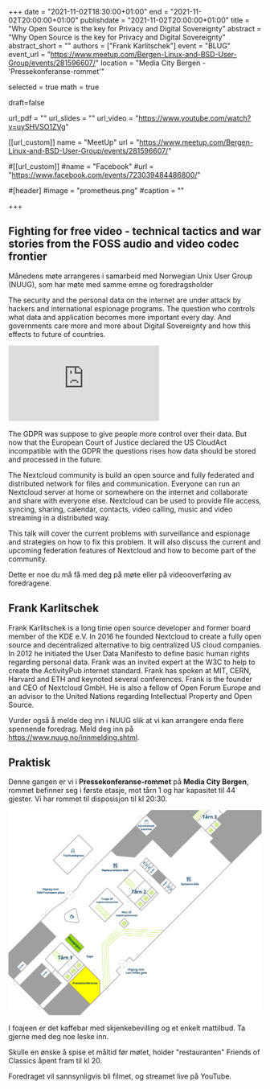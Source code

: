 +++
date = "2021-11-02T18:30:00+01:00"
end = "2021-11-02T20:00:00+01:00"
publishdate =  "2021-11-02T20:00:00+01:00"
title = "Why Open Source is the key for Privacy and Digital Sovereignty"
abstract = "Why Open Source is the key for Privacy and Digital Sovereignty"
abstract_short = ""
authors = ["Frank Karlitschek"]
event = "BLUG"
event_url = "https://www.meetup.com/Bergen-Linux-and-BSD-User-Group/events/281596607/"
location = "Media City Bergen - 'Pressekonferanse-rommet'"

selected = true
math = true

draft=false

url_pdf = ""
url_slides = ""
url_video = "https://www.youtube.com/watch?v=uySHVSO1ZVg"


[[url_custom]]
name = "MeetUp"
url = "https://www.meetup.com/Bergen-Linux-and-BSD-User-Group/events/281596607/"


#[[url_custom]]
#name = "Facebook"
#url = "https://www.facebook.com/events/723039484486800/"

#[header]
#image = "prometheus.png"
#caption = ""

+++

## Fighting for free video - technical tactics and war stories from the FOSS audio and video codec frontier

Månedens møte arrangeres i samarbeid med Norwegian Unix User Group (NUUG), som har møte med
samme emne og foredragsholder

The security and the personal data on the internet are under attack
by hackers and international espionage programs. The question who
controls what data and application becomes more important every day.
And governments care more and more about Digital Sovereignty and how
this effects to future of countries.


<div class="video"><iframe src="https://www.youtube.com/embed/uySHVSO1ZVg" frameborder="0" allowfullscreen></iframe></div>


The GDPR was suppose to give people more control over their data.
But now that the European Court of Justice declared the US CloudAct
incompatible with the GDPR the questions rises how data should be
stored and processed in the future.

The Nextcloud community is build an open source and fully federated
and distributed network for files and communication. Everyone can
run an Nextcloud server at home or somewhere on the internet and
collaborate and share with everyone else. Nextcloud can be used to
provide file access, syncing, sharing, calendar, contacts, video
calling, music and video streaming in a distributed way.

This talk will cover the current problems with surveillance and
espionage and strategies on how to fix this problem. It will also
discuss the current and upcoming federation features of Nextcloud
and how to become part of the community.

Dette er noe du må få med deg på møte eller på videooverføring av
foredragene.

## Frank Karlitschek 
Frank Karlitschek is a long time open source developer and
former board member of the KDE e.V. In 2016 he founded Nextcloud
to create a fully open source and decentralized alternative to
big centralized US cloud companies. In 2012 he initiated the
User Data Manifesto to define basic human rights regarding
personal data. Frank was an invited expert at the W3C to help to
create the ActivityPub internet standard. Frank has spoken at
MIT, CERN, Harvard and ETH and keynoted several conferences.
Frank is the founder and CEO of Nextcloud GmbH. He is also a
fellow of Open Forum Europe and an advisor to the United Nations
regarding Intellectual Property and Open Source.

Vurder også å melde deg inn i NUUG slik at vi kan arrangere enda
flere spennende foredrag. Meld deg inn på
https://www.nuug.no/innmelding.shtml.




## Praktisk
Denne gangen er vi i **Pressekonferanse-rommet** på **Media City Bergen**, rommet befinner seg i første etasje, mot tårn 1 og har kapasitet til 44 gjester. Vi har rommet til disposisjon til kl 20:30. 

!["Kart over MCB"](/img/mcb_kart.png "Map")

I foajeen er det kaffebar med skjenkebevilling og et enkelt mattilbud. Ta gjerne med deg noe leske inn.

Skulle en ønske å spise et måltid før møtet, holder "restauranten" Friends of Classics åpent fram til kl 20.

Foredraget vil sannsynligvis bli filmet, og streamet live på YouTube.

<!--
## Program framover

BLUG har vanligvis møter siste torsdag i hver måned utenom juni, juli
og desember. Stedet er om ikke annet annonseres spesifikt et egnet
lokale i Media City Bergen. Foreløpig møteplan for de neste 12
månedene ser slik ut (tema for møtene annonseres etterhvert):


Dersom du har et tema du gjerne vil fortelle om, eller vet om noen som kan holde foredrag for oss er det bare å si ifra.
-->

<!-- test -->
